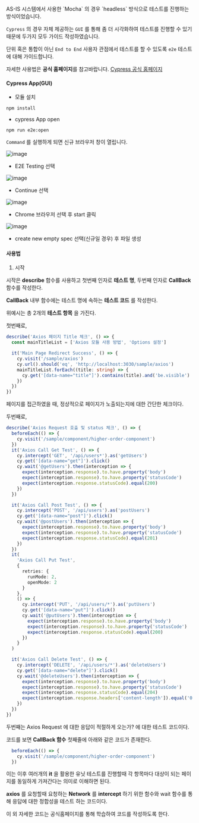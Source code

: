 <div class="mb-15 pa-3">
AS-IS 시스템에서 사용한 `Mocha` 의 경우 `headless` 방식으로 테스트를 진행하는 방식이었습니다.

`Cypress` 의 경우 자체 제공하는 `GUI` 를 통해 좀 더 시각화하여 테스트를 진행할 수 있기 때문에 두가지 모두 가이드 작성하였습니다.

단위 혹은 통합이 아닌 `End to End` 사용자 관점에서 테스트를 할 수 있도록 `e2e` 테스트에 대해 가이드합니다.

자세한 사용법은 **공식 홈페이지**를 참고바랍니다. [Cypress 공식 홈페이지](https://docs.cypress.io/guides/overview/why-cypress)
</div>

<div class="pa-3">

#### Cypress App(GUI)

- 모듈 설치

```
npm install
```

- cypress App open

```
npm run e2e:open
```
`Command` 를 실행하게 되면 신규 브라우저 창이 열립니다.

![image](https://user-images.githubusercontent.com/56063287/190058159-d3599a45-3175-4367-b861-640c21a96f30.png)

- E2E Testing 선택

![image](https://user-images.githubusercontent.com/56063287/190058255-902d5fe1-145e-4dfb-9533-ea4112a8d6d0.png)

- Continue 선택

![image](https://user-images.githubusercontent.com/56063287/190058389-5ba0e9aa-abc2-42b0-ade9-dee0b9844acf.png)

- Chrome 브라우저 선택 후 start 클릭

![image](https://user-images.githubusercontent.com/56063287/190058460-80c2ee0d-1fcc-417c-9bc8-4c9ca185756a.png)

-  create new empty spec 선택(신규일 경우) 후 파일 생성

#### 사용법

1. 시작


시작은 **describe** 함수를 사용하고 첫번째 인자로 **테스트 명**, 두번째 인자로 **CallBack** 함수를 작성한다.

**CallBack** 내부 함수에는 테스트 명에 속하는 **테스트 코드** 를 작성한다.

위예시는 총 2개의 **테스트 항목** 을 가진다.

첫번째로, 

```ts
describe('Axios 페이지 Title 체크', () => {
  const mainTitleList = ['Axios 모듈 사용 방법', 'Options 설정']

  it('Main Page Redirect Success', () => {
    cy.visit('/sample/axios')
    cy.url().should('eq', 'http://localhost:3030/sample/axios')
    mainTitleList.forEach((title: string) => {
      cy.get('[data-name="title"]').contains(title).and('be.visible')
    })
  })
})
```

페이지를 접근하였을 때, 정상적으로 페이지가 노출되는지에 대한 간단한 체크이다.

두번째로,

```ts
describe('Axios Request 호출 및 status 체크', () => {
  beforeEach(() => {
    cy.visit('/sample/component/higher-order-component')
  })
  it('Axios Call Get Test', () => {
    cy.intercept('GET', '/api/users*').as('getUsers')
    cy.get('[data-name="get"]').click()
    cy.wait('@getUsers').then(interception => {
      expect(interception.response).to.have.property('body')
      expect(interception.response).to.have.property('statusCode')
      expect(interception.response.statusCode).equal(200)
    })
  })

  it('Axios Call Post Test', () => {
    cy.intercept('POST', '/api/users').as('postUsers')
    cy.get('[data-name="post"]').click()
    cy.wait('@postUsers').then(interception => {
      expect(interception.response).to.have.property('body')
      expect(interception.response).to.have.property('statusCode')
      expect(interception.response.statusCode).equal(201)
    })
  })
  it(
    'Axios Call Put Test',
    {
      retries: {
        runMode: 2,
        openMode: 2
      }
    },
    () => {
      cy.intercept('PUT', '/api/users/*').as('putUsers')
      cy.get('[data-name="put"]').click()
      cy.wait('@putUsers').then(interception => {
        expect(interception.response).to.have.property('body')
        expect(interception.response).to.have.property('statusCode')
        expect(interception.response.statusCode).equal(200)
      })
    }
  )

  it('Axios Call Delete Test', () => {
    cy.intercept('DELETE', '/api/users/*').as('deleteUsers')
    cy.get('[data-name="delete"]').click()
    cy.wait('@deleteUsers').then(interception => {
      expect(interception.response).to.have.property('body')
      expect(interception.response).to.have.property('statusCode')
      expect(interception.response.statusCode).equal(204)
      expect(interception.response.headers['content-length']).equal('0')
    })
  })
})
```

두번째는 Axios Request 에 대한 응답이 적절하게 오는가? 에 대한 테스트 코드이다.

코드를 보면 **CallBack 함수** 첫째줄에 아래와 같은 코드가 존재한다.

```ts
  beforeEach(() => {
    cy.visit('/sample/component/higher-order-component')
  })
```

이는 이후 여러개의 **it** 을 활용한 유닛 테스트를 진행할때 각 항목마다 대상이 되는 페이지를 동일하게 가져간다는 의미로 이해하면 된다.

**axios** 를 요청할때 요청하는 **Network** 를 **intercept** 하기 위한 함수와 wait 함수를 통해 응답에 대한 정합성을 테스트 하는 코드이다.

이 외 자세한 코드는 공식홈페이지를 통해 학습하여 코드를 작성하도록 한다.
</div>